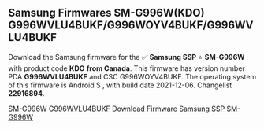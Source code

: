 <h2>Samsung Firmwares SM-G996W(KDO) G996WVLU4BUKF/G996WOYV4BUKF/G996WVLU4BUKF</h2>
Download the Samsung firmware for the ✅ <strong>Samsung SSP </strong> ⭐ <strong>SM-G996W</strong> with product code <strong>KDO</strong> <strong> from Canada</strong>. This firmware has version number PDA <strong>G996WVLU4BUKF</strong> and CSC G996WOYV4BUKF. The operating system of this firmware is Android S , with build date 2021-12-06. Changelist <strong>22916894</strong>.


[SM-G996W](https://samfirm.shop/samsung/model/SM-G996W)
[G996WVLU4BUKF](https://samfirm.shop/samsung/pda/G996WVLU4BUKF)
[Download Firmware Samsung SSP SM-G996W](https://samfirm.shop/samsung/firmware/480315)
